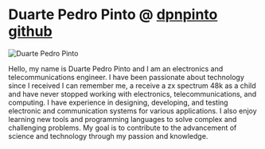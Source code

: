# Duarte Pedro Pinto @ [dpnpinto github](https://github.com/dpnpinto/)

![Duarte Pedro Pinto](https://avatars.githubusercontent.com/u/49436188?v=4) 

Hello, my name is Duarte Pedro Pinto and I am an electronics and telecommunications engineer. I have been passionate about technology since I received I can remember me, a receive a zx spectrum 48k as a child and have never stopped working with electronics, telecommunications, and computing.
I have experience in designing, developing, and testing electronic and communication systems for various applications. I also enjoy learning new tools and programming languages to solve complex and challenging problems.
My goal is to contribute to the advancement of science and technology through my passion and knowledge.
